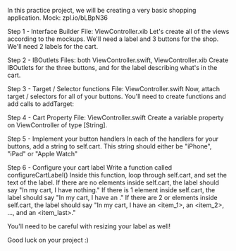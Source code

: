 In this practice project, we will be creating a very basic shopping application.
Mock: zpl.io/bLBpN36

Step 1 - Interface Builder
File: ViewController.xib
Let's create all of the views according to the mockups.
We'll need a label and 3 buttons for the shop.
We'll need 2 labels for the cart.

Step 2 - IBOutlets
Files: both ViewController.swift, ViewController.xib
Create IBOutlets for the three buttons, and for the label describing what's in the cart.

Step 3 - Target / Selector functions
File: ViewController.swift
Now, attach target / selectors for all of your buttons. You'll need to create functions and add calls to addTarget: 

Step 4 - Cart Property
File: ViewController.swift
Create a variable property on ViewController of type [String].

Step 5 - Implement your button handlers
In each of the handlers for your buttons, add a string to self.cart. This string should either be "iPhone", "iPad" or "Apple Watch"

Step 6 - Configure your cart label
Write a function called configureCartLabel()
Inside this function, loop through self.cart, and set the text of the label.
If there are no elements inside self.cart, the label should say "In my cart, I have nothing."
If there is 1 element inside self.cart, the label should say "In my cart, I have an <item>."
If there are 2 or elements inside self.cart, the label should say "In my cart, I have an <item_1>, an <item_2>, ..., and an <item_last>."

You'll need to be careful with resizing your label as well!

Good luck on your project :)
